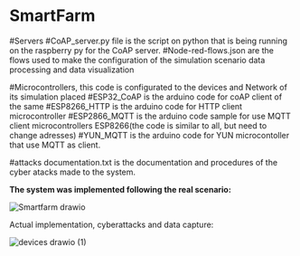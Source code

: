 # SmartFarm


#Servers
#CoAP_server.py file is the script on python that is being running on the raspberry py for the CoAP server.
#Node-red-flows.json are the flows used to make the configuration of the simulation scenario data processing and data visualization

#Microcontrollers, this code is configurated to the devices and Network of its simulation placed
#ESP32_CoAP is the arduino code for coAP client of the same
#ESP8266_HTTP is the arduino code for HTTP client microcontroller
#ESP2866_MQTT is the arduino code sample for use MQTT client microcontrollers ESP8266(the code is similar to all, but need to change adresses)
#YUN_MQTT is the arduino code for YUN microcontoller that use MQTT as client.


#attacks documentation.txt is the documentation and procedures of the cyber atacks made to the system.

**The system was implemented following the real scenario:**

![Smartfarm drawio](https://github.com/Rafaeljff/SmartFarm/assets/45770575/fe61c642-b1a6-43f0-afa2-059587ae05e5)


Actual implementation, cyberattacks and data capture:

![devices drawio (1)](https://github.com/Rafaeljff/SmartFarm/assets/45770575/dfb76e28-8946-46be-86c4-165095a88a6d)
